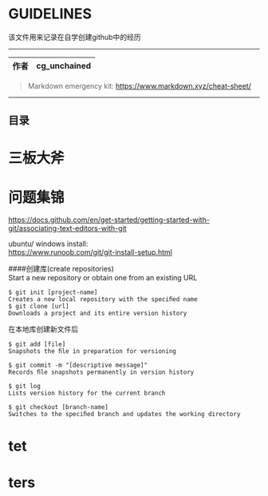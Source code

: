 GUIDELINES 
===========================

该文件用来记录在自学创建github中的经历 
****

|作者|cg_unchained|
|---|---

>Markdown emergency kit: https://www.markdown.xyz/cheat-sheet/

****
## 目录

# 三板大斧

# 问题集锦

https://docs.github.com/en/get-started/getting-started-with-git/associating-text-editors-with-git

ubuntu/ windows install:  
https://www.runoob.com/git/git-install-setup.html


####创建库(create repositories)  
Start a new repository or obtain one from an existing URL  
```
$ git init [project-name]  
Creates a new local repository with the speciﬁed name  
$ git clone [url]  
Downloads a project and its entire version history  
```
  
在本地库创建新文件后  
```
$ git add [file]
Snapshots the ﬁle in preparation for versioning
```
```
$ git commit -m "[descriptive message]"
Records ﬁle snapshots permanently in version history
```
```
$ git log
Lists version history for the current branch
```
```
$ git checkout [branch-name]
Switches to the speciﬁed branch and updates the working directory
```
# tet
# ters

